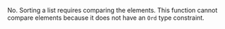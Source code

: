 No.  Sorting a list requires comparing the elements.  This function cannot
compare elements because it does not have an `Ord` type constraint.
